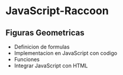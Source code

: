 # JavaScript-Raccoon

## Figuras Geometricas

- Definicion de formulas
- Implementacion en JavaScript con codigo
- Funciones 
- Integrar JavaScript con HTML